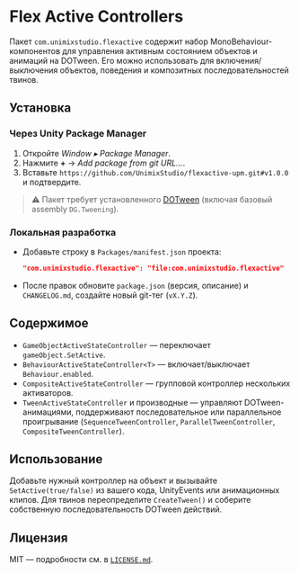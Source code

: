 # Flex Active Controllers

Пакет `com.unimixstudio.flexactive` содержит набор MonoBehaviour-компонентов для управления активным состоянием объектов и анимаций на DOTween. Его можно использовать для включения/выключения объектов, поведения и композитных последовательностей твинов.

## Установка

### Через Unity Package Manager

1. Откройте *Window ▸ Package Manager*.
2. Нажмите **+** → *Add package from git URL...*.
3. Вставьте `https://github.com/UnimixStudio/flexactive-upm.git#v1.0.0` и подтвердите.

> ⚠️ Пакет требует установленного [DOTween](http://dotween.demigiant.com/) (включая базовый assembly `DG.Tweening`).

### Локальная разработка

- Добавьте строку в `Packages/manifest.json` проекта:
  ```json
  "com.unimixstudio.flexactive": "file:com.unimixstudio.flexactive"
  ```
- После правок обновите `package.json` (версия, описание) и `CHANGELOG.md`, создайте новый git-тег (`vX.Y.Z`).

## Содержимое

- `GameObjectActiveStateController` — переключает `gameObject.SetActive`.
- `BehaviourActiveStateController<T>` — включает/выключает `Behaviour.enabled`.
- `CompositeActiveStateController` — групповой контроллер нескольких активаторов.
- `TweenActiveStateController` и производные — управляют DOTween-анимациями, поддерживают последовательное или параллельное проигрывание (`SequenceTweenController`, `ParallelTweenController`, `CompositeTweenController`).

## Использование

Добавьте нужный контроллер на объект и вызывайте `SetActive(true/false)` из вашего кода, UnityEvents или анимационных клипов. Для твинов переопределите `CreateTween()` и соберите собственную последовательность DOTween действий.

## Лицензия

MIT — подробности см. в [`LICENSE.md`](./LICENSE.md).

